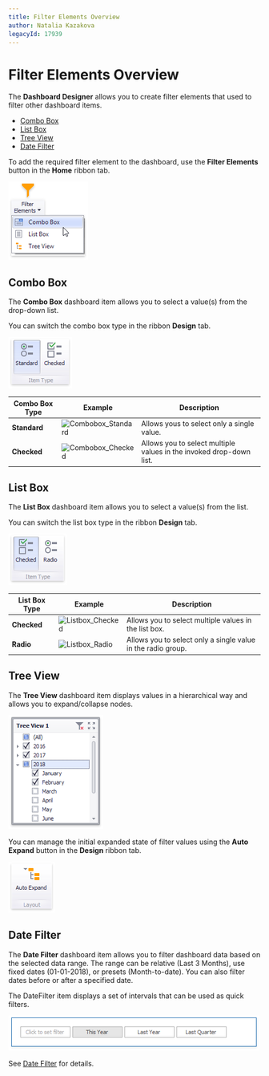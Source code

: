 ```yaml
---
title: Filter Elements Overview
author: Natalia Kazakova
legacyId: 17939
---
```

# Filter Elements Overview
The **Dashboard Designer** allows you to create filter elements that used to filter other dashboard items.
* [Combo Box](#combo-box)
* [List Box](#list-box)
* [Tree View](#tree-view)
* [Date Filter](#date-filter)

To add the required filter element to the dashboard, use the **Filter Elements** button in the **Home** ribbon tab.

![FilterElements_Ribbon](../../../../images/img24808.png)

## Combo Box
The **Combo Box** dashboard item allows you to select a value(s) from the drop-down list.

You can switch the combo box type in the ribbon **Design** tab.

![ComboboxTypes_Ribbon](../../../../images/img24836.png)

| Combo Box Type | Example | Description |
|---|---|---|
| **Standard** | ![Combobox_Standard](../../../../images/img24834.png) | Allows yous to select only a single value. |
| **Checked** | ![Combobox_Checked](../../../../images/img24835.png) | Allows you to select multiple values in the invoked drop-down list. |

## List Box
The **List Box** dashboard item allows you to select a value(s) from the list.

You can switch the list box type in the ribbon **Design** tab.

![ListboxTypes_Ribbon](../../../../images/img24837.png)

| List  Box Type | Example | Description |
|---|---|---|
| **Checked** | ![Listbox_Checked](../../../../images/img24840.png) | Allows you to select multiple values in the list box. |
| **Radio** | ![Listbox_Radio](../../../../images/img24841.png) | Allows you to select only a single value in the radio group. |

## Tree View
The **Tree View** dashboard item displays values in a hierarchical way and allows you to expand/collapse nodes.

![Treeview_Checked](../../../../images/img24843.png)

You can manage the initial expanded state of filter values using the **Auto Expand** button in the **Design** ribbon tab.

![Treeview_AutoExpand](../../../../images/img24844.png)

## Date Filter

The **Date Filter** dashboard item allows you to filter dashboard data based on the selected data range. The range can be relative (Last 3 Months), use fixed dates (01-01-2018), or presets (Month-to-date). You can also filter dates before or after a specified date. 

The DateFilter item displays a set of intervals that can be used as quick filters. 

![Date Filter](../../../../images/datefilter-autoheight.png)

See [Date Filter](../date-filter.md) for details.